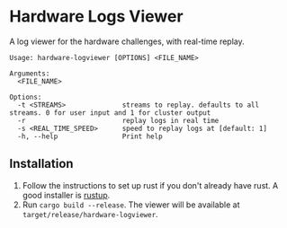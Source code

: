 Hardware Logs Viewer
===

A log viewer for the hardware challenges, with real-time replay.

```
Usage: hardware-logviewer [OPTIONS] <FILE_NAME>

Arguments:
  <FILE_NAME>  

Options:
  -t <STREAMS>              streams to replay. defaults to all streams. 0 for user input and 1 for cluster output
  -r                        replay logs in real time
  -s <REAL_TIME_SPEED>      speed to replay logs at [default: 1]
  -h, --help                Print help
```

## Installation
1. Follow the instructions to set up rust if you don't already have rust. A good installer is [rustup](https://rustup.rs).
2. Run `cargo build --release`. The viewer will be available at `target/release/hardware-logviewer`.